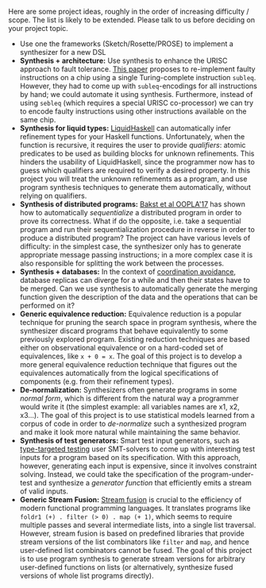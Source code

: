 Here are some project ideas, roughly in the order of increasing difficulty / scope. The list is likely to be extended. Please talk to us before deciding on your project topic.

* Use one the frameworks (Sketch/Rosette/PROSE) to implement a synthesizer for a new DSL
* **Synthesis + architecture:** Use synthesis to enhance the URISC approach to fault tolerance. [This paper](http://ieeexplore.ieee.org/document/6679035) proposes to re-implement faulty instructions on a chip using a single Turing-complete instruction `subleq`. However, they had to come up with `subleq`-encodings for all instructions by hand; we could automate it using synthesis. Furthermore, instead of using `sebleq` (which requires a special URISC co-processor) we can try to encode faulty instructions using other instructions available on the same chip.
* **Synthesis for liquid types:** [LiquidHaskell](https://ucsd-progsys.github.io/liquidhaskell-blog/) can automatically infer refinement types for your Haskell functions. Unfortunately, when the function is recursive, it requires the user to provide *qualifiers*: atomic predicates to be used as building blocks for unknown refinements. This hinders the usability of LiquidHaskell, since the programmer now has to guess which qualifiers are required to verify a desired property. In this project you will treat the unknown refinements as a program, and use program synthesis techniques to generate them automatically, without relying on qualifiers.
* **Synthesis of distributed programs:** [Bakst et al OOPLA'17](http://abakst.github.io/oopsla17.pdf) has shown how to automatically *sequentialize* a distributed program in order to prove its correctness. What if do the opposite, i.e. take a sequential program and run their sequentialization procedure in reverse in order to produce a distributed program? The project can have various levels of difficulty: in the simplest case, the synthesizer only has to generate appropriate message passing instructions; in a more complex case it is also responsible for splitting the work between the processes.
* **Synthesis + databases:** In the context of [coordination avoidance](www.vldb.org/pvldb/vol8/p185-bailis.pdf), database replicas can diverge for a while and then their states have to be merged. Can we use synthesis to automatically generate the merging function given the description of the data and the operations that can be performed on it?
* **Generic equivalence reduction:** Equivalence reduction is a popular technique for pruning the search space in program synthesis, where the synthesizer discard programs that behave equivalently to some previously explored program. Existing reduction techniques are based either on observational equivalence or on a hard-coded set of equivalences, like `x + 0 = x`. The goal of this project is to develop a more general equivalence reduction technique that figures out the equivalences automatically from the logical specifications of components (e.g. from their refinement types).
* **De-normalization:** Synthesizers often generate programs in some *normal form*, which is different from the natural way a programmer would write it (the simplest example: all variables names are x1, x2, x3...). The goal of this project is to use statistical models learned from a corpus of code in order to *de-normalize* such a synthesized program and make it look more natural while maintaining the same behavior.
* **Synthesis of test generators:** Smart test input generators, such as [type-targeted testing](https://link.springer.com/chapter/10.1007%2F978-3-662-46669-8_33) user SMT-solvers to come up with interesting test inputs for a program based on its specification. With this approach, however, generating each input is expensive, since it involves constraint solving. Instead, we could take the specification of the program-under-test and synthesize a *generator function* that efficiently emits a stream of valid inputs.
* **Generic Stream Fusion:** [Stream fusion](https://dl.acm.org/citation.cfm?id=1291199) is crucial to the efficiency of modern functional programming languages. It translates programs like `foldr1 (+) . filter (> 0) . map (+ 1)`, which seems to require multiple passes and several intermediate lists, into a single list traversal. However, stream fusion is based on predefined libraries that provide stream versions of the list combinators like `filter` and `map`, and hence user-defined list combinators cannot be fused. The goal of this project is to use program synthesis to generate stream versions for arbitrary user-defined functions on lists (or alternatively, synthesize fused versions of whole list programs directly).

